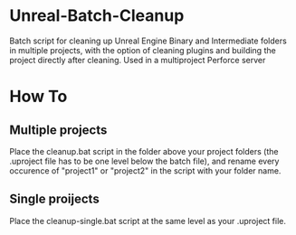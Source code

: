 # Unreal-Batch-Cleanup
Batch script for cleaning up Unreal Engine Binary and Intermediate folders in multiple projects, with the option of cleaning plugins and building the project directly after cleaning. Used in a multiproject Perforce server

# How To
## Multiple projects
Place the cleanup.bat script in the folder above your project folders (the .uproject file has to be one level below the batch file), and rename every occurence of "project1" or "project2" in the script with your folder name. 

## Single proijects
Place the cleanup-single.bat script at the same level as your .uproject file.
